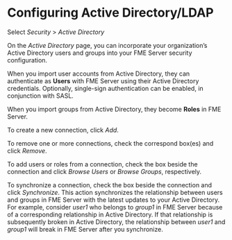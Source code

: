 # Configuring Active Directory/LDAP #

Select *Security* > *Active Directory*

On the *Active Directory* page, you can incorporate your organization’s Active Directory users and groups into your FME Server security configuration.

When you import user accounts from Active Directory, they can authenticate as **Users** with FME Server using their Active Directory credentials. Optionally, single-sign authentication can be enabled, in conjunction with SASL.

When you import groups from Active Directory, they become **Roles** in FME Server.

To create a new connection, click *Add*.

To remove one or more connections, check the correspond box(es) and click *Remove*.

To add users or roles from a connection, check the box beside the connection and click *Browse Users* or *Browse Groups*, respectively.

To synchronize a connection, check the box beside the connection and click *Synchronize*. This action synchronizes the relationship between users and groups in FME Server with the latest updates to your Active Directory. For example, consider *user1* who belongs to *group1* in FME Server because of a corresponding relationship in Active Directory. If that relationship is subsequently broken in Active Directory, the relationship between *user1* and *group1* will break in FME Server after you synchronize.